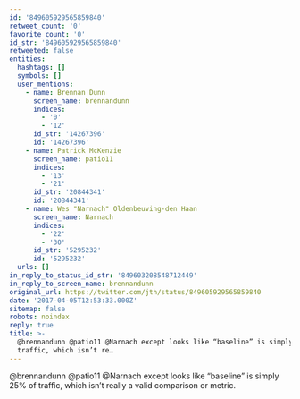 ```yaml
---
id: '849605929565859840'
retweet_count: '0'
favorite_count: '0'
id_str: '849605929565859840'
retweeted: false
entities:
  hashtags: []
  symbols: []
  user_mentions:
    - name: Brennan Dunn
      screen_name: brennandunn
      indices:
        - '0'
        - '12'
      id_str: '14267396'
      id: '14267396'
    - name: Patrick McKenzie
      screen_name: patio11
      indices:
        - '13'
        - '21'
      id_str: '20844341'
      id: '20844341'
    - name: Wes "Narnach" Oldenbeuving-den Haan
      screen_name: Narnach
      indices:
        - '22'
        - '30'
      id_str: '5295232'
      id: '5295232'
  urls: []
in_reply_to_status_id_str: '849603208548712449'
in_reply_to_screen_name: brennandunn
original_url: https://twitter.com/jth/status/849605929565859840
date: '2017-04-05T12:53:33.000Z'
sitemap: false
robots: noindex
reply: true
title: >-
  @brennandunn @patio11 @Narnach except looks like “baseline” is simply 25% of
  traffic, which isn’t re…
---
```


@brennandunn @patio11 @Narnach except looks like “baseline” is simply 25% of traffic, which isn’t really a valid comparison or metric.